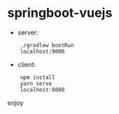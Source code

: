 # springboot-vuejs

* server:
```
    ./gradlew bootRun
    localhost:9000
```

* client:
```
    npm install
    yarn serve
    localhost:8080
```

enjoy
